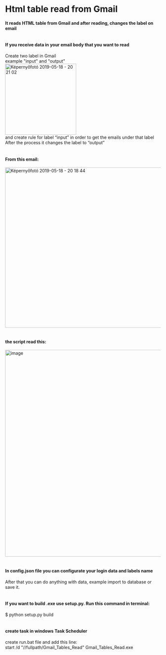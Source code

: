 # Html table read from Gmail
#### It reads HTML table from Gmail and after reading, changes the label on email<br><br>

#### If you receive data in your email body that you want to read<br>
Create two label in Gmail<br>
example "input" and "output"<br>
<img width="230" alt="Képernyőfotó 2019-05-18 - 20 21 02" src="https://user-images.githubusercontent.com/24839474/57973713-8d64b000-79ad-11e9-8f05-df21596e3406.png"><br>
and create rule for label “input” in order to get the emails under that label<br>
After the process it changes the label to “output”<br><br>
#### From this email:<br>
<img width="519" alt="Képernyőfotó 2019-05-18 - 20 18 44" src="https://user-images.githubusercontent.com/24839474/57973717-95245480-79ad-11e9-94fd-5d91fe454639.png"><br><br>
#### the script read this:<br>
<img width="670" alt="image" src="https://user-images.githubusercontent.com/24839474/57973733-ce5cc480-79ad-11e9-948f-91d9071a81ed.png"><br><br>
#### In config.json file you can configurate your login data and labels name<br>
After that you can do anything with data, example import to database or save it.<br><br>

#### If you want to build .exe use setup.py. Run this command in terminal:<br>
$ python setup.py build<br><br>

#### create task in windows Task Scheduler<br>
create run.bat file and add this line:<br>
start /d "//fullpath/Gmail_Tables_Read" Gmail_Tables_Read.exe<br>
